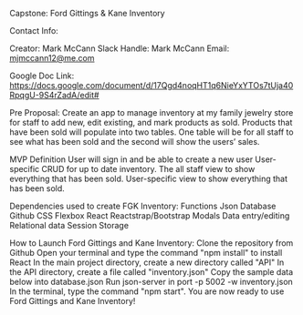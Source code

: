 Capstone: Ford Gittings & Kane Inventory

Contact Info:

Creator: Mark McCann
Slack Handle: Mark McCann
Email: mjmccann12@me.com

Google Doc Link: https://docs.google.com/document/d/17Qgd4noqHT1q6NieYxYTOs7tUja40RpqgU-9S4rZadA/edit#

Pre Proposal:
Create an app to manage inventory at my family jewelry store for staff to add new, edit existing, and mark products as sold. Products that have been sold will populate into two tables. One table will be for all staff to see what has been sold and the second will show the users’ sales.

MVP Definition
User will sign in and be able to create a new user
User-specific CRUD for up to date inventory.
The all staff view to show everything that has been sold.
User-specific view to show everything that has been sold.

Dependencies used to create FGK Inventory:
Functions
Json Database
Github
CSS
Flexbox
React
Reactstrap/Bootstrap
Modals
Data entry/editing
Relational data
Session Storage

How to Launch Ford Gittings and Kane Inventory:
Clone the repository from Github
Open your terminal and type the command "npm install" to install React
In the main project directory, create a new directory called "API"
In the API directory, create a file called "inventory.json"
Copy the sample data below into database.json
Run json-server in port -p 5002 -w inventory.json
In the terminal, type the command "npm start". You are now ready to use Ford Gittings and Kane Inventory!